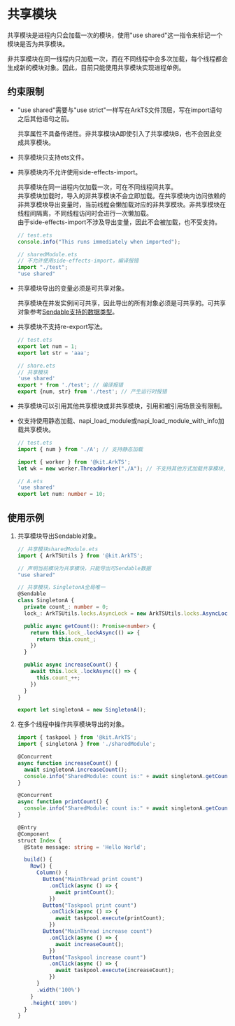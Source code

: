 # 共享模块
<!--Kit: ArkTS-->
<!--Subsystem: commonlibrary-->
<!--Owner: @lijiamin2025-->
<!--SE: @weng-changcheng-->
<!--TSE: @kirl75; @zsw_zhushiwei-->

共享模块是进程内只会加载一次的模块，使用"use shared"这一指令来标记一个模块是否为共享模块。

非共享模块在同一线程内只加载一次，而在不同线程中会多次加载，每个线程都会生成新的模块对象。因此，目前只能使用共享模块实现进程单例。


## 约束限制

- "use shared"需要与"use strict"一样写在ArkTS文件顶层，写在import语句之后其他语句之前。

  共享属性不具备传递性。非共享模块A即使引入了共享模块B，也不会因此变成共享模块。


- 共享模块只支持ets文件。

- 共享模块内不允许使用side-effects-import。

  共享模块在同一进程内仅加载一次，可在不同线程间共享。<br/>
  共享模块加载时，导入的非共享模块不会立即加载。在共享模块内访问依赖的非共享模块导出变量时，当前线程会懒加载对应的非共享模块。非共享模块在线程间隔离，不同线程访问时会进行一次懒加载。<br/>
  由于side-effects-import不涉及导出变量，因此不会被加载，也不受支持。
  ```ts
  // test.ets
  console.info("This runs immediately when imported");
  ```

  ```ts
  // sharedModule.ets
  // 不允许使用side-effects-import，编译报错
  import "./test";
  "use shared"
  ```

- 共享模块导出的变量必须是可共享对象。

  共享模块在并发实例间可共享，因此导出的所有对象必须是可共享的。可共享对象参考[Sendable支持的数据类型](arkts-sendable.md#sendable支持的数据类型)。

- 共享模块不支持re-export写法。

  ```ts
  // test.ets
  export let num = 1;
  export let str = 'aaa';
  ```

  ```ts
  // share.ets
  // 共享模块
  'use shared'
  export * from './test'; // 编译报错
  export {num, str} from './test'; // 产生运行时报错
  ```


- 共享模块可以引用其他共享模块或非共享模块，引用和被引用场景没有限制。

- 仅支持使用静态加载、napi_load_module或napi_load_module_with_info加载共享模块。
  ```ts
  // test.ets
  import { num } from './A'; // 支持静态加载

  import { worker } from '@kit.ArkTS';
  let wk = new worker.ThreadWorker("./A"); // 不支持其他方式加载共享模块, 将产生运行时报错
  ```
  ```ts
  // A.ets
  'use shared'
  export let num: number = 10;
  ```

## 使用示例

1. 共享模块导出Sendable对象。

   ```ts
   // 共享模块sharedModule.ets
   import { ArkTSUtils } from '@kit.ArkTS';
   
   // 声明当前模块为共享模块，只能导出可Sendable数据
   "use shared"
   
   // 共享模块，SingletonA全局唯一
   @Sendable
   class SingletonA {
     private count_: number = 0;
     lock_: ArkTSUtils.locks.AsyncLock = new ArkTSUtils.locks.AsyncLock()
   
     public async getCount(): Promise<number> {
       return this.lock_.lockAsync(() => {
         return this.count_;
       })
     }
   
     public async increaseCount() {
       await this.lock_.lockAsync(() => {
         this.count_++;
       })
     }
   }
   
   export let singletonA = new SingletonA();
   ```
   <!-- @[export_sendable_object](https://gitcode.com/openharmony/applications_app_samples/blob/master/code/DocsSample/ArkTS/ArkTsConcurrent/ConcurrentThreadCommunication/InterThreadCommunicationObjects/SendableObject/SendableObjectRelated/entry/src/main/ets/managers/sharedModule.ets) -->

2. 在多个线程中操作共享模块导出的对象。

   ```ts
   import { taskpool } from '@kit.ArkTS';
   import { singletonA } from './sharedModule';
   
   @Concurrent
   async function increaseCount() {
     await singletonA.increaseCount();
     console.info("SharedModule: count is:" + await singletonA.getCount());
   }
   
   @Concurrent
   async function printCount() {
     console.info("SharedModule: count is:" + await singletonA.getCount());
   }
   
   @Entry
   @Component
   struct Index {
     @State message: string = 'Hello World';
   
     build() {
       Row() {
         Column() {
           Button("MainThread print count")
             .onClick(async () => {
               await printCount();
             })
           Button("Taskpool print count")
             .onClick(async () => {
               await taskpool.execute(printCount);
             })
           Button("MainThread increase count")
             .onClick(async () => {
               await increaseCount();
             })
           Button("Taskpool increase count")
             .onClick(async () => {
               await taskpool.execute(increaseCount);
             })
         }
         .width('100%')
       }
       .height('100%')
     }
   }
   ```
   <!-- @[ multi_thread_operate_exported_obj](https://gitcode.com/openharmony/applications_app_samples/blob/master/code/DocsSample/ArkTS/ArkTsConcurrent/ConcurrentThreadCommunication/InterThreadCommunicationObjects/SendableObject/SendableObjectRelated/entry/src/main/ets/managers/ArktsSendableModule.ets) -->
